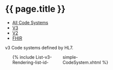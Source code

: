 # {{ page.title }}

<ul class="nav nav-tabs">
  <li><a href="codesystems.html">All Code Systems</a></li>
  <li class="active"><a href="#">V3</a></li>
  <li><a href="codesystems-v2.html">V2</a></li>
  <li><a href="codesystems-fhir.html">FHIR</a></li>
</ul>

v3 Code systems defined by HL7.

<ul style="-moz-column-count: 3; -moz-column-gap: 10px; -webkit-column-count: 3; -webkit-column-gap: 10px; column-count: 3; column-gap: 10px">
{% include List-v3-Rendering-list-id-simple-CodeSystem.xhtml %}
</ul>
